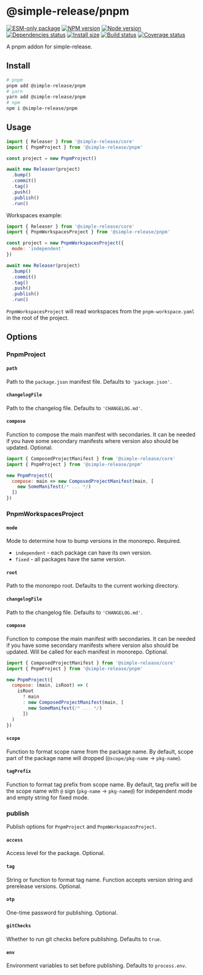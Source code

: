 # @simple-release/pnpm

[![ESM-only package][package]][package-url]
[![NPM version][npm]][npm-url]
[![Node version][node]][node-url]
[![Dependencies status][deps]][deps-url]
[![Install size][size]][size-url]
[![Build status][build]][build-url]
[![Coverage status][coverage]][coverage-url]

[package]: https://img.shields.io/badge/package-ESM--only-ffe536.svg
[package-url]: https://nodejs.org/api/esm.html

[npm]: https://img.shields.io/npm/v/@simple-release/pnpm.svg
[npm-url]: https://www.npmjs.com/package/@simple-release/pnpm

[node]: https://img.shields.io/node/v/@simple-release/pnpm.svg
[node-url]: https://nodejs.org

[deps]: https://img.shields.io/librariesio/release/npm/@simple-release/pnpm
[deps-url]: https://libraries.io/npm/@simple-release%2Fcore/tree

[size]: https://packagephobia.com/badge?p=@simple-release/pnpm
[size-url]: https://packagephobia.com/result?p=@simple-release/pnpm

[build]: https://img.shields.io/github/actions/workflow/status/TrigenSoftware/simple-release-tools/tests.yml?branch=main
[build-url]: https://github.com/TrigenSoftware/simple-release-tools/actions

[coverage]: https://coveralls.io/repos/github/TrigenSoftware/simple-release-tools/badge.svg?branch=main
[coverage-url]: https://coveralls.io/github/TrigenSoftware/simple-release-tools?branch=main

A pnpm addon for simple-release.

## Install

```bash
# pnpm
pnpm add @simple-release/pnpm
# yarn
yarn add @simple-release/pnpm
# npm
npm i @simple-release/pnpm
```

## Usage

```js
import { Releaser } from '@simple-release/core'
import { PnpmProject } from '@simple-release/pnpm'

const project = new PnpmProject()

await new Releaser(project)
  .bump()
  .commit()
  .tag()
  .push()
  .publish()
  .run()
```

Workspaces example:

```js
import { Releaser } from '@simple-release/core'
import { PnpmWorkspacesProject } from '@simple-release/pnpm'

const project = new PnpmWorkspacesProject({
  mode: 'independent'
})

await new Releaser(project)
  .bump()
  .commit()
  .tag()
  .push()
  .publish()
  .run()
```

`PnpmWorkspacesProject` will read workspaces from the `pnpm-workspace.yaml` in the root of the project.

## Options

### PnpmProject

#### `path`

Path to the `package.json` manifest file. Defaults to `'package.json'`.

#### `changelogFile`

Path to the changelog file. Defaults to `'CHANGELOG.md'`.

#### `compose`

Function to compose the main manifest with secondaries. It can be needed if you have some secondary manifests where version also should be updated. Optional.

```js
import { ComposedProjectManifest } from '@simple-release/core'
import { PnpmProject } from '@simple-release/pnpm'

new PnpmProject({
  compose: main => new ComposedProjectManifest(main, [
    new SomeManifest(/* ... */)
  ])
})
```

### PnpmWorkspacesProject

#### `mode`

Mode to determine how to bump versions in the monorepo. Required.

- `independent` - each package can have its own version.
- `fixed` - all packages have the same version.

#### `root`

Path to the monorepo root. Defaults to the current working directory.

#### `changelogFile`

Path to the changelog file. Defaults to `'CHANGELOG.md'`.

#### `compose`

Function to compose the main manifest with secondaries. It can be needed if you have some secondary manifests where version also should be updated. Will be called for each manifest in monorepo. Optional.

```js
import { ComposedProjectManifest } from '@simple-release/core'
import { PnpmProject } from '@simple-release/pnpm'

new PnpmProject({
  compose: (main, isRoot) => (
    isRoot
      ? main
      : new ComposedProjectManifest(main, [
        new SomeManifest(/* ... */)
      ])
  )
})
```

#### `scope`

Function to format scope name from the package name. By default, scope part of the package name will dropped (`@scope/pkg-name` -> `pkg-name`).

#### `tagPrefix`

Function to format tag prefix from scope name. By default, tag prefix will be the scope name with `@` sign (`pkg-name` -> `pkg-name@`) for independent mode and empty string for fixed mode.

### publish

Publish options for `PnpmProject` and `PnpmWorkspacesProject`.

#### `access`

Access level for the package. Optional.

#### `tag`

String or function to format tag name. Function accepts version string and prerelease versions. Optional.

#### `otp`

One-time password for publishing. Optional.

#### `gitChecks`

Whether to run git checks before publishing. Defaults to `true`.

#### `env`

Environment variables to set before publishing. Defaults to `process.env`.

